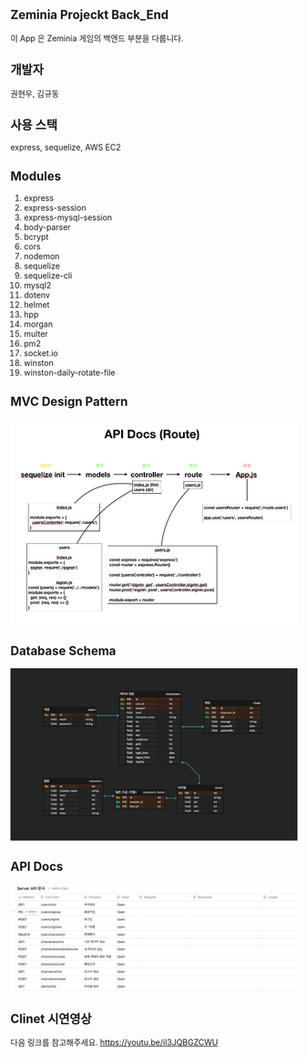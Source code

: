 ## Zeminia Projeckt Back_End

이 App 은 Zeminia 게임의 백엔드 부분을 다룹니다.

## 개발자

권현우, 김규동

## 사용 스택

express, sequelize, AWS EC2

## Modules

1. express
2. express-session
3. express-mysql-session
4. body-parser
5. bcrypt
6. cors
7. nodemon
8. sequelize
9. sequelize-cli
10. mysql2
11. dotenv
12. helmet
13. hpp
14. morgan
15. multer
16. pm2
17. socket.io
18. winston
19. winston-daily-rotate-file

## MVC Design Pattern

![mvcPattern](./images/mvcPattern.png)

## Database Schema

![mysqlSchema](./images/mysqlSchema.png)

## API Docs

![apiDocs](./images/apiDocs.png)

## Clinet 시연영상

다음 링크를 참고해주세요.
https://youtu.be/il3JQBGZCWU
